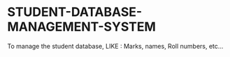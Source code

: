 # STUDENT-DATABASE-MANAGEMENT-SYSTEM

To manage the student database,
LIKE : Marks, names, Roll numbers, etc...
